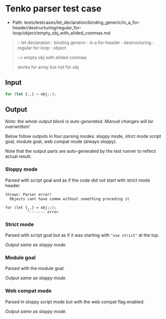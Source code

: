 # Tenko parser test case

- Path: tests/testcases/let_declaration/binding_generic/in_a_for-header/destructuring/regular_for-loop/object/empty_obj_with_elided_commas.md

> :: let declaration : binding generic : in a for-header : destructuring : regular for-loop : object
>
> ::> empty obj with elided commas
>
> works for array but not for obj

## Input

`````js
for (let {,,} = obj;;);
`````

## Output

_Note: the whole output block is auto-generated. Manual changes will be overwritten!_

Below follow outputs in four parsing modes: sloppy mode, strict mode script goal, module goal, web compat mode (always sloppy).

Note that the output parts are auto-generated by the test runner to reflect actual result.

### Sloppy mode

Parsed with script goal and as if the code did not start with strict mode header.

`````
throws: Parser error!
  Objects cant have comma without something preceding it

for (let {,,} = obj;;);
          ^------- error
`````

### Strict mode

Parsed with script goal but as if it was starting with `"use strict"` at the top.

_Output same as sloppy mode._

### Module goal

Parsed with the module goal.

_Output same as sloppy mode._

### Web compat mode

Parsed in sloppy script mode but with the web compat flag enabled.

_Output same as sloppy mode._
